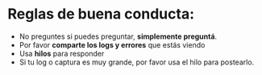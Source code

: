 # Reglas de buena conducta:
- No preguntes si puedes preguntar, __simplemente preguntá__.
- Por favor __comparte los logs y errores__ que estás viendo
- Usa __hilos__ para responder
- Si tu log o captura es muy grande, por favor usa el hilo para postearlo.
